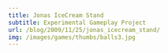 ```yaml
---
title: Jonas IceCream Stand
subtitle: Experimental Gameplay Project
url: /blog/2009/11/25/jonas_icecream_stand/
img: /images/games/thumbs/balls3.jpg
---
```


